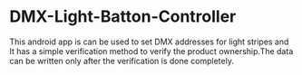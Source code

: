 # DMX-Light-Batton-Controller
This android app is can be used to set DMX addresses for light stripes and It has a simple verification method to verify the product ownership.The data can be written only after the verification is done completely.
